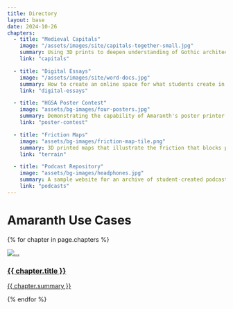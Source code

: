 ```yaml
---
title: Directory
layout: base
date: 2024-10-26
chapters: 
  - title: "Medieval Capitals"
    image: "/assets/images/site/capitals-together-small.jpg"
    summary: Using 3D prints to deepen understanding of Gothic architectural styles.
    link: "capitals"

  - title: "Digital Essays"
    image: "/assets/images/site/word-docs.jpg"
    summary: How to create an online space for what students create in a course.
    link: "digital-essays"

  - title: "HGSA Poster Contest"
    image: "assets/bg-images/four-posters.jpg"
    summary: Demonstrating the capability of Amaranth's poster printer.
    link: "poster-contest"

  - title: "Friction Maps"
    image: "assets/bg-images/friction-map-tile.png"
    summary: 3D printed maps that illustrate the friction that blocks political expansion or cultural influence.
    link: "terrain"

  - title: "Podcast Repository"
    image: "assets/bg-images/headphones.jpg"
    summary: A sample website for an archive of student-created podcasts.
    link: "podcasts"
---
```




# Amaranth Use Cases
<!-- change row-cold-md-2 to 3 or 4 for different number of cols -->
<div class="row row-cols-1 row-cols-md-2 g-4">

{% for chapter in page.chapters %}
<div class="col">
  <div class="card v-card">
    <a href="{{chapter.link}}">
    <img src="{{ chapter.image }}" class="card-img-top" alt="...">
    <div class="card-body">
      <h3 class="card-title">{{ chapter.title }}</h3>
      <p class="card-text">{{ chapter.summary }}</p>
    </div>
    </a>
  </div>
</div>
{% endfor %}

</div>
